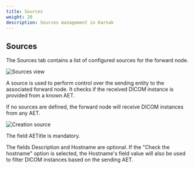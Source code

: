 ```yaml
---
title: Sources
weight: 20
description: Sources management in Karnak
---
```



## Sources

The Sources tab contains a list of configured sources for the forward node.

![Sources view](/userguide/source_view.png)

A source is used to perform control over the sending entity to the associated forward node. It checks if the received DICOM instance is provided from a known AET.

If no sources are defined, the forward node will receive DICOM instances from any AET.

![Creation source](/userguide/source_main.png)

The field AETitle is mandatory. 

The fields Description and Hostname are optional. If the "Check the hostname" option is selected, the Hostname's field value will also be used to filter DICOM instances based on the sending AET. 
